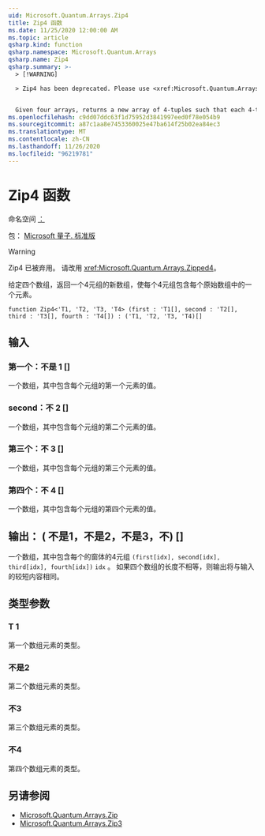```yaml
---
uid: Microsoft.Quantum.Arrays.Zip4
title: Zip4 函数
ms.date: 11/25/2020 12:00:00 AM
ms.topic: article
qsharp.kind: function
qsharp.namespace: Microsoft.Quantum.Arrays
qsharp.name: Zip4
qsharp.summary: >-
  > [!WARNING]

  > Zip4 has been deprecated. Please use <xref:Microsoft.Quantum.Arrays.Zipped4> instead.


  Given four arrays, returns a new array of 4-tuples such that each 4-tuple contains an element from each original array.
ms.openlocfilehash: c9dd07ddc63f1d75952d3841997eed0f78e054b9
ms.sourcegitcommit: a87c1aa8e7453360025e47ba614f25b02ea84ec3
ms.translationtype: MT
ms.contentlocale: zh-CN
ms.lasthandoff: 11/26/2020
ms.locfileid: "96219781"
---
```

# <a name="zip4-function"></a>Zip4 函数

命名空间 [：](xref:Microsoft.Quantum.Arrays)

包： [Microsoft 量子. 标准版](https://nuget.org/packages/Microsoft.Quantum.Standard)


> [!WARNING]
> Zip4 已被弃用。 请改用 <xref:Microsoft.Quantum.Arrays.Zipped4>。

给定四个数组，返回一个4元组的新数组，使每个4元组包含每个原始数组中的一个元素。

```qsharp
function Zip4<'T1, 'T2, 'T3, 'T4> (first : 'T1[], second : 'T2[], third : 'T3[], fourth : 'T4[]) : ('T1, 'T2, 'T3, 'T4)[]
```


## <a name="input"></a>输入

### <a name="first--t1"></a>第一个：不是 1 []

一个数组，其中包含每个元组的第一个元素的值。


### <a name="second--t2"></a>second：不 2 []

一个数组，其中包含每个元组的第二个元素的值。


### <a name="third--t3"></a>第三个：不 3 []

一个数组，其中包含每个元组的第三个元素的值。


### <a name="fourth--t4"></a>第四个：不 4 []

一个数组，其中包含每个元组的第四个元素的值。



## <a name="output--t1t2t3t4"></a>输出： ( 不是1，不是2，不是3，不) []

一个数组，其中包含每个的窗体的4元组 `(first[idx], second[idx], third[idx], fourth[idx])` `idx` 。 如果四个数组的长度不相等，则输出将与输入的较短内容相同。

## <a name="type-parameters"></a>类型参数

### <a name="t1"></a>T 1

第一个数组元素的类型。
### <a name="t2"></a>不是2

第二个数组元素的类型。
### <a name="t3"></a>不3

第三个数组元素的类型。
### <a name="t4"></a>不4

第四个数组元素的类型。

## <a name="see-also"></a>另请参阅

- [Microsoft.Quantum.Arrays.Zip](xref:Microsoft.Quantum.Arrays.Zip)
- [Microsoft.Quantum.Arrays.Zip3](xref:Microsoft.Quantum.Arrays.Zip3)